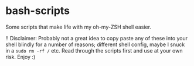 # bash-scripts
Some scripts that make life with my oh-my-ZSH shell easier.

!! Disclaimer: Probably not a great idea to copy paste any of these into your shell blindly for a number of reasons; different shell config, maybe I snuck in a ```sudo rm -rf /``` etc. Read through the scripts first and use at your own risk. Enjoy :)

